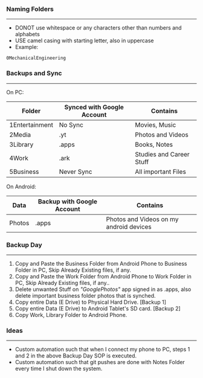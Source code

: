 
### Naming Folders
---
- DONOT use whitespace or any characters other than numbers and alphabets
- USE camel casing with starting letter, also in uppercase
- Example: 

``` 
0MechanicalEngineering
```


### Backups and Sync
---

On PC:

| Folder | Synced with Google Account | Contains |
|--------|-------------|--|
|1Entertainment | No Sync | Movies, Music |
|2Media | .yt | Photos and Videos |
|3Library | .apps |Books, Notes |
|4Work| .ark| Studies and Career Stuff |
|5Business | Never Sync| All important Files |


On Android:

| Data | Backup with Google Account | Contains |
|---|--|---|
| Photos | .apps | Photos and Videos on my android devices |







### Backup Day
---

1. Copy and Paste the Business Folder from Android Phone to Business Folder in PC, Skip Already Existing files, if any.
2. Copy and Paste the Work Folder from Android Phone to Work Folder in PC, Skip Already Existing files, if any..
3. Delete unwanted Stuff on *"GooglePhotos"* app signed in as .apps, also delete important business folder photos that is synched.
4. Copy entire Data (E Drive) to Physical Hard Drive. [Backup 1]
5. Copy entire Data (E Drive) to Android Tablet's SD card. [Backup 2]
6. Copy Work, Library Folder to Android Phone.



### Ideas
---
* Custom automation such that when I connect my phone to PC, steps 1 and 2 in the above Backup Day SOP is executed.
* Custom automation such that git pushes are done with Notes Folder every time I shut down the system.